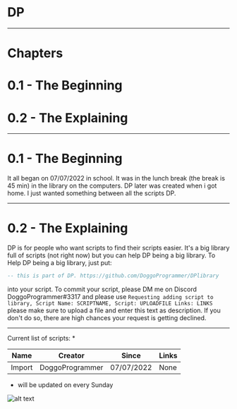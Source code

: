 # DP

-----------------------------------------

# Chapters

# 0.1 - The Beginning
# 0.2 - The Explaining

-----------------------------------------

# 0.1 - The Beginning

It all began on 07/07/2022 in school. It was in the lunch break (the break is 45 min) in the library on the computers.
DP later was created when i got home. I just wanted something between all the scripts DP.

-----------------------------------------

# 0.2 - The Explaining

DP is for people who want scripts to find their scripts easier. It's a big library full of scripts (not right now) but you can help DP being a big library.
To Help DP being a big library, just put:

```lua
-- this is part of DP. https://github.com/DoggoProgrammer/DPlibrary
```
into your script. To commit your script, please DM me on Discord DoggoProgrammer#3317 and please use `Requesting adding script to library, Script Name: SCRIPTNAME, Script: UPLOADFILE Links: LINKS` please make sure to upload a file and enter this text as description. If you don't do so, there are high chances your request is getting declined.

-----------------------------------------

Current list of scripts: *

| Name | Creator | Since | Links |
| --- | --- | --- | --- |
| Import | DoggoProgrammer | 07/07/2022 | None |

* will be updated on every Sunday

![alt text](http://picsum.photos/200/200)
